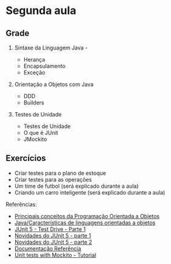 # Segunda aula

## Grade

1. Sintaxe da Linguagem Java - 
   - Herança
   - Encapsulamento
   - Exceção

   

2. Orientação a Objetos com Java
   - DDD
   - Builders

3. Testes de Unidade
   - Testes de Unidade
   - O que é JUnit
   - JMockito

## Exercícios

* Criar testes para o plano de estoque
* Criar testes para as operações
* Um time de futbol (será explicado durante a aula)
* Criando um carro inteligente (será explicado durante a aula)


Referências:

* [Principais conceitos da Programação Orientada a Objetos
](https://www.devmedia.com.br/principais-conceitos-da-programacao-orientada-a-objetos/32285)
* [Java/Características de linguagens orientadas a objetos
](https://pt.wikibooks.org/wiki/Java/Caracter%C3%ADsticas_de_linguagens_orientadas_a_objetos)
* [JUnit 5 - Test Drive - Parte 1](https://www.infoq.com/br/articles/JUnit-5-Early-Test-Drive)
* [Novidades do JUnit 5 - parte 1](https://engenharia.elo7.com.br/novidades-do-junit-5-parte-1/)
* [Novidades do JUnit 5 - parte 2](https://engenharia.elo7.com.br/novidades-do-junit-5-parte-2/)
* [Documentação Referência](https://junit.org/junit5/docs/current/user-guide/)
* [Unit tests with Mockito - Tutorial](http://www.vogella.com/tutorials/Mockito/article.html)
